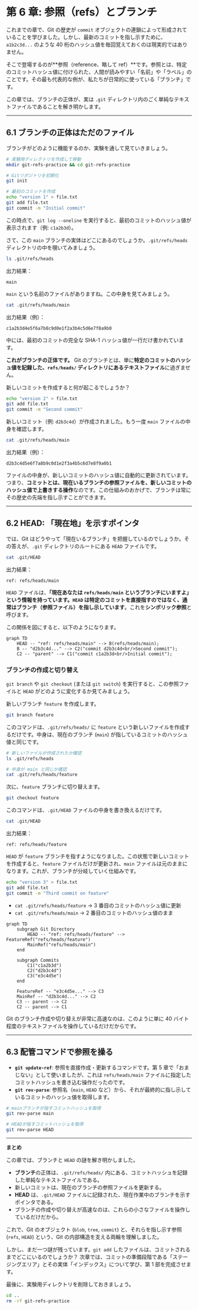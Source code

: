 # 第 6 章: 参照（refs）とブランチ

これまでの章で、Git の歴史が `commit` オブジェクトの連鎖によって形成されていることを学びました。しかし、最新のコミットを指し示すために、`a1b2c3d...` のような 40 桁のハッシュ値を毎回覚えておくのは現実的ではありません。

そこで登場するのが**参照（reference、略して ref）**です。参照とは、特定のコミットハッシュ値に付けられた、人間が読みやすい「名前」や「ラベル」のことです。その最も代表的な例が、私たちが日常的に使っている「ブランチ」です。

この章では、ブランチの正体が、実は `.git` ディレクトリ内のごく単純なテキストファイルであることを解き明かします。

---

## 6.1 ブランチの正体はただのファイル

ブランチがどのように機能するのか、実験を通して見ていきましょう。

```bash
# 実験用ディレクトリを作成して移動
mkdir git-refs-practice && cd git-refs-practice

# Gitリポジトリを初期化
git init

# 最初のコミットを作成
echo "version 1" > file.txt
git add file.txt
git commit -m "Initial commit"
```

この時点で、`git log --oneline` を実行すると、最初のコミットのハッシュ値が表示されます（例: `c1a2b3d`）。

さて、この `main` ブランチの実体はどこにあるのでしょうか。`.git/refs/heads` ディレクトリの中を覗いてみましょう。

```bash
ls .git/refs/heads
```
出力結果：
```
main
```

`main` という名前のファイルがありますね。この中身を見てみましょう。

```bash
cat .git/refs/heads/main
```
出力結果（例）：
```
c1a2b3d4e5f6a7b8c9d0e1f2a3b4c5d6e7f8a9b0
```

中には、最初のコミットの完全な SHA-1 ハッシュ値が一行だけ書かれています。

**これがブランチの正体です。** Git のブランチとは、単に**特定のコミットのハッシュ値を記録した、`refs/heads/` ディレクトリにあるテキストファイル**に過ぎません。

新しいコミットを作成すると何が起こるでしょうか？

```bash
echo "version 2" > file.txt
git add file.txt
git commit -m "Second commit"
```

新しいコミット（例: `d2b3c4d`）が作成されました。もう一度 `main` ファイルの中身を確認します。

```bash
cat .git/refs/heads/main
```
出力結果（例）：
```
d2b3c4d5e6f7a8b9c0d1e2f3a4b5c6d7e8f9a0b1
```

ファイルの中身が、新しいコミットのハッシュ値に自動的に更新されています。つまり、**コミットとは、現在いるブランチの参照ファイルを、新しいコミットのハッシュ値で上書きする操作**なのです。この仕組みのおかげで、ブランチは常にその歴史の先端を指し示すことができます。

---

## 6.2 HEAD: 「現在地」を示すポインタ

では、Git はどうやって「現在いるブランチ」を把握しているのでしょうか。その答えが、`.git` ディレクトリのルートにある `HEAD` ファイルです。

```bash
cat .git/HEAD
```
出力結果：
```
ref: refs/heads/main
```

`HEAD` ファイルは、**「現在あなたは `refs/heads/main` というブランチにいますよ」**という情報を持っています。`HEAD` は特定のコミットを直接指すのではなく、通常は**ブランチ（参照ファイル）を指し示しています**。これを**シンボリック参照**と呼びます。

この関係を図にすると、以下のようになります。

```mermaid
graph TD
    HEAD -- "ref: refs/heads/main" --> B(refs/heads/main);
    B -- "d2b3c4d..." --> C2("commit d2b3c4d<br/>Second commit");
    C2 -- "parent" --> C1("commit c1a2b3d<br/>Initial commit");
```

### ブランチの作成と切り替え

`git branch` や `git checkout` (または `git switch`) を実行すると、この参照ファイルと `HEAD` がどのように変化するか見てみましょう。

新しいブランチ `feature` を作成します。
```bash
git branch feature
```
このコマンドは、`.git/refs/heads/` に `feature` という新しいファイルを作成するだけです。中身は、現在のブランチ (`main`) が指しているコミットのハッシュ値と同じです。

```bash
# 新しいファイルが作成されたか確認
ls .git/refs/heads

# 中身が main と同じか確認
cat .git/refs/heads/feature
```

次に、`feature` ブランチに切り替えます。
```bash
git checkout feature
```
このコマンドは、`.git/HEAD` ファイルの中身を書き換えるだけです。

```bash
cat .git/HEAD
```
出力結果：
```
ref: refs/heads/feature
```

`HEAD` が `feature` ブランチを指すようになりました。この状態で新しいコミットを作成すると、`feature` ファイルだけが更新され、`main` ファイルは元のままになります。これが、ブランチが分岐していく仕組みです。

```bash
echo "version 3" > file.txt
git add file.txt
git commit -m "Third commit on feature"
```
- `cat .git/refs/heads/feature` -> 3 番目のコミットのハッシュ値に更新
- `cat .git/refs/heads/main` -> 2 番目のコミットのハッシュ値のまま

```mermaid
graph TD
    subgraph Git Directory
        HEAD -- "ref: refs/heads/feature" --> FeatureRef("refs/heads/feature")
        MainRef("refs/heads/main")
    end

    subgraph Commits
        C1("c1a2b3d")
        C2("d2b3c4d")
        C3("e3c4d5e")
    end

    FeatureRef -- "e3c4d5e..." --> C3
    MainRef -- "d2b3c4d..." --> C2
    C3 -- parent --> C2
    C2 -- parent --> C1
```
Git のブランチ作成や切り替えが非常に高速なのは、このように単に 40 バイト程度のテキストファイルを操作しているだけだからです。

---
## 6.3 配管コマンドで参照を操る

-   **`git update-ref`**: 参照を直接作成・更新するコマンドです。第 5 章で「おまじない」として使いましたが、これは `refs/heads/main` ファイルに指定したコミットハッシュを書き込む操作だったのです。
-   **`git rev-parse`**: 参照名（`main`, `HEAD` など）から、それが最終的に指し示しているコミットのハッシュ値を取得します。

```bash
# mainブランチが指すコミットハッシュを取得
git rev-parse main

# HEADが指すコミットハッシュを取得
git rev-parse HEAD
```

---
**まとめ**

この章では、ブランチと `HEAD` の謎を解き明かしました。

-   **ブランチ**の正体は、`.git/refs/heads/` 内にある、コミットハッシュを記録した単純なテキストファイルである。
-   新しいコミットは、現在のブランチの参照ファイルを更新する。
-   **HEAD** は、`.git/HEAD` ファイルに記録された、現在作業中のブランチを示すポインタである。
-   ブランチの作成や切り替えが高速なのは、これらの小さなファイルを操作しているだけだから。

これで、Git のオブジェクト (`blob`, `tree`, `commit`) と、それらを指し示す参照 (`refs`, `HEAD`) という、Git の内部構造を支える両輪を理解しました。

しかし、まだ一つ謎が残っています。`git add` したファイルは、コミットされるまでどこにいるのでしょうか？ 次章では、コミットの準備段階である「ステージングエリア」とその実体「インデックス」について学び、第 1 部を完成させます。

最後に、実験用ディレクトリを削除しておきましょう。
```bash
cd ..
rm -rf git-refs-practice
```
